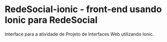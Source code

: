 # RedeSocial-ionic - front-end usando Ionic para RedeSocial
Interface para a atividade de Projeto de Interfaces Web utilizando Ionic.
